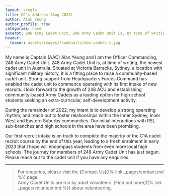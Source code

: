 ```yaml
---
layout: single
title: OC's Address (Aug 2022)
author: Alan Yeung
author_profile: true
categories: home
excerpt: 248 Army Cadet Unit. 248 Army Cadet Unit is, at time of writing, the newest cadet unit in Australia. 
header:
  teaser: assets/images/thumbnails/vbs-cadets-1.jpg
---
```


My name is Captain (AAC) Alan Yeung and I am the Officer Commanding, 248 Army Cadet Unit. 248 Army Cadet Unit is, at time of writing, the newest cadet unit in Australia. Situated at Victoria Barracks, Sydney, a location with significant military history, it is a fitting place to raise a community-based cadet unit. Strong support from Headquarters Forces Command has enabled the cadet unit to commence operating with its first intake of new recruits. I look forward to the growth of 248 ACU and establishing coimmunity-based Army Cadets as a leading option for high school students seeking an extra-curricular, self-development activity.

During the remainder of 2022, my intent is to develop a strong operating rhythm, and reach out to foster relationships within the Inner Sydney, Inner West and Eastern Suburbs communities. Our initial interactions with RSL sub-branches and high schools in the area have been promising.  

Our first recruit intake is on track to complete the majority of the C1A cadet recruit course by the end of this year, leading to a fresh enrolment in early 2023 that I hope will encompass students from even more local high schools. The journey for members of 248 Army Cadet Unit has just begun. Please reach out to the cadet unit if you have any enquiries. 

--- 

> For enquiries, please visit the [Contact Us]({% link _pages/contact.md %}) page.  
> Army Cadet Units are run by adult volunteers. [Find out more]({% link _pages/volunteer.md %}) about volunteering.  